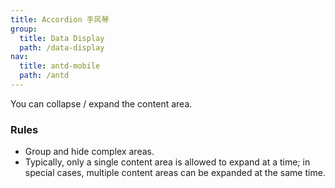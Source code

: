 ```yaml
---
title: Accordion 手风琴
group:
  title: Data Display
  path: /data-display
nav:
  title: antd-mobile
  path: /antd
---
```


You can collapse / expand the content area.

### Rules
- Group and hide complex areas.
- Typically, only a single content area is allowed to expand at a time; in special cases, multiple content areas can be expanded at the same time.

<code src="./demos/accordion.tsx" />

<code src="./demos/basic.tsx" />

<API/>